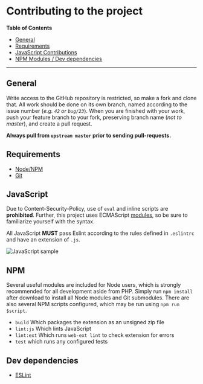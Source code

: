 # Contributing to the project
**Table of Contents**
- [General](#general)
- [Requirements](#requirements)
- [JavaScript Contributions](#javascript)
- [NPM Modules / Dev dependencies](#dev-dependencies)

- - -

## General
Write access to the GitHub repository is restricted, so make a fork and clone that.
All work should be done on its own branch, named according to the issue number
(*e.g. `42` or `bug/23`*). When you are finished with your work, push your feature
branch to your fork, preserving branch name (*not to master*),
and create a pull request.

**Always pull from `upstream master` prior to sending pull-requests.**

## Requirements
- [Node/NPM](https://nodejs.org/en/)
- [Git](https://www.git-scm.com/download/)

## JavaScript
Due to Content-Security-Policy, use of `eval` and inline scripts are **prohibited**.
Further, this project uses ECMAScript [modules](http://exploringjs.com/es6/ch_modules.html),
so be sure to familiarize yourself with the syntax.

All JavaScript **MUST** pass Eslint according to the rules defined in `.eslintrc`
and have an extension of `.js`.

![JavaScript sample](https://i.imgur.com/Ac0fKZu.png)

## NPM
Several useful modules are included for Node users, which is strongly recommended
for all development aside from PHP. Simply run `npm install` after download to
install all Node modules and Git submodules. There are also several NPM scripts
configured, which may be run using `npm run $script`.

- `build` Which packages the extension as an unsigned zip file
- `lint:js` Which lints JavaScript
- `lint:ext` Which runs `web-ext lint` to check extension for errors
- `test` which runs any configured tests

## Dev dependencies
- [ESLint](http://eslint.org/)
